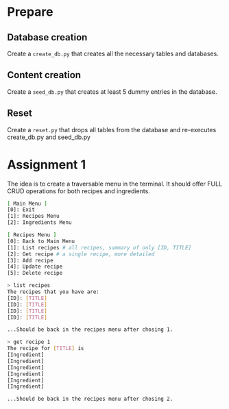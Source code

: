 
# Prepare 

## Database creation
Create a `create_db.py` that creates all the necessary tables and databases.

## Content creation
Create a `seed_db.py` that creates at least 5 dummy entries in the database.

## Reset
Create a `reset.py` that drops all tables from the database and re-executes create_db.py and seed_db.py

# Assignment 1

The idea is to create a traversable menu in the terminal.
It should offer FULL CRUD operations for both recipes and ingredients.

```sh
[ Main Menu ]
[0]: Exit
[1]: Recipes Menu
[2]: Ingredients Menu

```

```sh
[ Recipes Menu ]
[0]: Back to Main Menu
[1]: List recipes # all recipes, summary of only [ID, TITLE]
[2]: Get recipe # a single recipe, more detailed
[3]: Add recipe
[4]: Update recipe
[5]: Delete recipe
```

```sh
> list recipes
The recipes that you have are: 
[ID]: [TITLE]
[ID]: [TITLE]
[ID]: [TITLE]
[ID]: [TITLE]

...Should be back in the recipes menu after chosing 1.
```

```sh
> get recipe 1
The recipe for [TITLE] is
[Ingredient]
[Ingredient]
[Ingredient]
[Ingredient]
[Ingredient]
[Ingredient]

...Should be back in the recipes menu after chosing 2.
```


